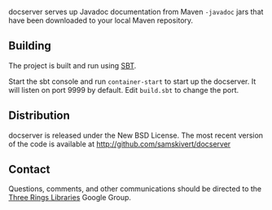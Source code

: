 docserver serves up Javadoc documentation from Maven `-javadoc` jars that have
been downloaded to your local Maven repository.

Building
--------

The project is built and run using [SBT].

Start the sbt console and run `container-start` to start up the docserver. It
will listen on port 9999 by default. Edit `build.sbt` to change the port.

Distribution
------------

docserver is released under the New BSD License. The most recent version of the
code is available at http://github.com/samskivert/docserver

Contact
-------

Questions, comments, and other communications should be directed to the [Three
Rings Libraries](http://groups.google.com/group/ooo-libs) Google Group.

[SBT]: http://github.com/harrah/xsbt/wiki/Setup
